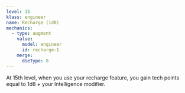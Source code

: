 ```yaml
---
level: 15
klass: engineer
name: Recharge (1d8)
mechanics:
  - type: augment
    value:
      model: engineer
      id: recharge-1
    merge:
      dieType: 8
---
```

At 15th level, when you use your recharge feature, you gain tech points equal to 1d8 + your Intelligence modifier.
